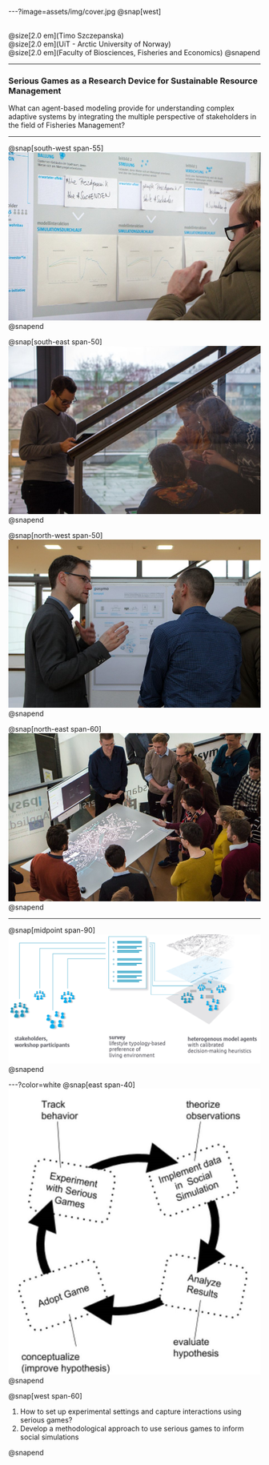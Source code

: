 ---?image=assets/img/cover.jpg
@snap[west]
<br>

<br>
@size[2.0 em](Timo Szczepanska)<br>
@size[2.0 em](UiT - Arctic University of Norway)<br>
@size[2.0 em](Faculty of Biosciences, Fisheries and Economics)
@snapend

---
### Serious Games as a Research Device for Sustainable Resource Management
What can agent-based modeling provide for understanding complex adaptive systems by integrating the multiple perspective of stakeholders in the field of Fisheries Management?

---
@snap[south-west span-55]
![](assets/img/WS3.jpg)
@snapend

@snap[south-east span-50]
![](assets/img/WS4.jpg)
@snapend

@snap[north-west span-50]
![](assets/img/WS2.jpg)
@snapend

@snap[north-east span-60]
![](assets/img/WS1.jpg)
@snapend

---
@snap[midpoint span-90]
![](assets/img/g.png)
@snapend

---?color=white
@snap[east span-40]
![](assets/img/circle.jpg)
@snapend

@snap[west span-60]

1. How to set up experimental settings and capture interactions using serious games?
2. Develop a methodological approach to use serious games to inform social simulations


@snapend
